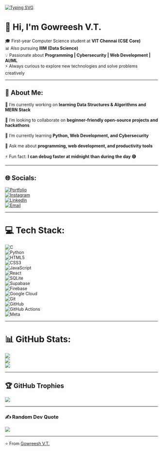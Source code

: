 [![Typing SVG](https://readme-typing-svg.demolab.com?font=Fira+Code&weight=700&size=28&pause=1000&color=1A3EF7&center=true&vCenter=true&width=435&lines=I'm+Gowreesh+V+T)](https://git.io/typing-svg)

# 👋 Hi, I'm Gowreesh V.T.

🎓 First-year Computer Science student at **VIT Chennai (CSE Core)**  
📊 Also pursuing **IIIM (Data Science)**  
💡 Passionate about **Programming | Cybersecurity | Web Development | AI/ML**  
⚡ Always curious to explore new technologies and solve problems creatively  

---

## 💫 About Me:
🎯 I’m currently working on **learning Data Structures & Algorithms and MERN Stack**  <br>  
🤝 I’m looking to collaborate on **beginner-friendly open-source projects and hackathons**  <br>  
🌱 I’m currently learning **Python, Web Development, and Cybersecurity**  <br>  
💬 Ask me about **programming, web development, and productivity tools**  <br>  
⚡ Fun fact: **I can debug faster at midnight than during the day 😅**

---

## 🌐 Socials:
[![Portfolio](https://img.shields.io/badge/Portfolio-%23000000.svg?style=flat-square&logo=vercel&logoColor=white)](https://gowreesh.works)  
[![Instagram](https://img.shields.io/badge/Instagram-%23E4405F.svg?style=flat-square&logo=Instagram&logoColor=white)](https://instagram.com/gowreesh_2007)  
[![LinkedIn](https://img.shields.io/badge/LinkedIn-%230077B5.svg?style=flat-square&logo=linkedin&logoColor=white)](https://linkedin.com/in/gowreesh)  
[![Email](https://img.shields.io/badge/Email-D14836?style=flat-square&logo=gmail&logoColor=white)](mailto:vt.gowreesh43@gmail.com)  

---

# 💻 Tech Stack:
![C](https://img.shields.io/badge/c-%2300599C.svg?style=flat-square&logo=c&logoColor=white)  
![Python](https://img.shields.io/badge/python-3670A0?style=flat-square&logo=python&logoColor=ffdd54)  
![HTML5](https://img.shields.io/badge/html5-%23E34F26.svg?style=flat-square&logo=html5&logoColor=white)  
![CSS3](https://img.shields.io/badge/css3-%231572B6.svg?style=flat-square&logo=css3&logoColor=white)  
![JavaScript](https://img.shields.io/badge/javascript-%23323330.svg?style=flat-square&logo=javascript&logoColor=%23F7DF1E)  
![React](https://img.shields.io/badge/react-%2320232a.svg?style=flat-square&logo=react&logoColor=%2361DAFB)  
![SQLite](https://img.shields.io/badge/sqlite-%2307405e.svg?style=flat-square&logo=sqlite&logoColor=white)  
![Supabase](https://img.shields.io/badge/Supabase-3ECF8E?style=flat-square&logo=supabase&logoColor=white)  
![Firebase](https://img.shields.io/badge/firebase-a08021?style=flat-square&logo=firebase&logoColor=ffcd34)  
![Google Cloud](https://img.shields.io/badge/GoogleCloud-%234285F4.svg?style=flat-square&logo=google-cloud&logoColor=white)  
![Git](https://img.shields.io/badge/git-%23F05032.svg?style=flat-square&logo=git&logoColor=white)  
![GitHub](https://img.shields.io/badge/github-%23121011.svg?style=flat-square&logo=github&logoColor=white)  
![GitHub Actions](https://img.shields.io/badge/github%20actions-%232671E5.svg?style=flat-square&logo=githubactions&logoColor=white)  
![Meta](https://img.shields.io/badge/Meta-%230467DF.svg?style=flat-square&logo=Meta&logoColor=white)  

---

# 📊 GitHub Stats:
![](https://github-readme-stats.vercel.app/api?username=Gowreesh-VT&theme=radical&hide_border=false&include_all_commits=false&count_private=false)<br/>
![](https://nirzak-streak-stats.vercel.app/?user=Gowreesh-VT&theme=radical&hide_border=false)<br/>
![](https://github-readme-stats.vercel.app/api/top-langs/?username=Gowreesh-VT&theme=radical&hide_border=false&include_all_commits=false&count_private=false&layout=compact)

---

## 🏆 GitHub Trophies
![](https://github-profile-trophy.vercel.app/?username=Gowreesh-VT&theme=radical&no-frame=false&no-bg=true&margin-w=4)

---

### ✍️ Random Dev Quote
![](https://quotes-github-readme.vercel.app/api?type=horizontal&theme=radical)

---

⭐️ From [Gowreesh V.T.](https://github.com/Gowreesh-VT)

